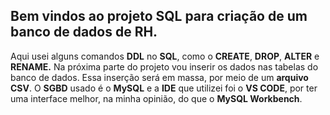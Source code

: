 ## Bem vindos ao projeto SQL para criação de um banco de dados de RH.

Aqui usei alguns comandos **DDL** no **SQL**, como o **CREATE**, **DROP**, **ALTER** e **RENAME.**
Na próxima parte do projeto vou inserir os dados nas tabelas do banco de dados.
Essa inserção será em massa, por meio de um **arquivo CSV**.
O **SGBD** usado é o **MySQL** e a **IDE** que utilizei foi o **VS CODE**, por ter uma interface melhor, na minha opinião, do que o **MySQL Workbench**.
